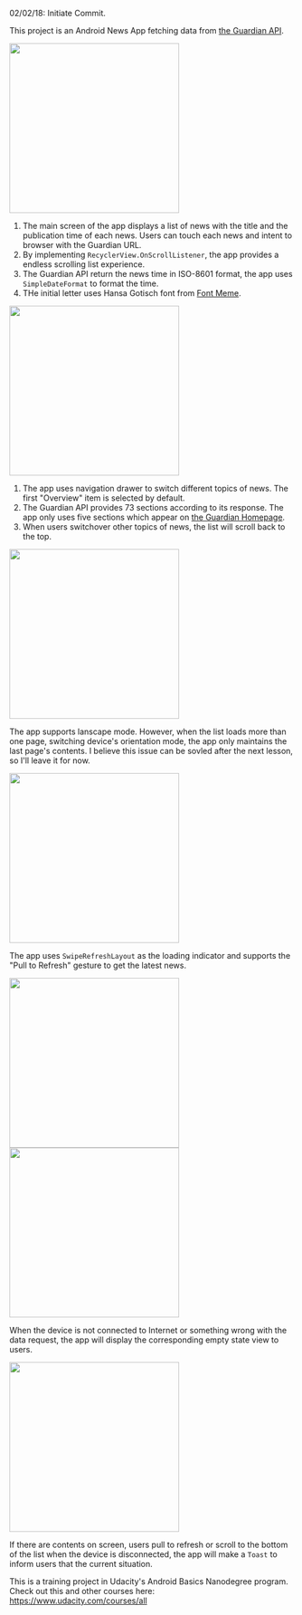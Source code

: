 02/02/18: Initiate Commit.

This project is an Android News App fetching data from [the Guardian API](http://open-platform.theguardian.com/).

<img src="main_screen.png" width="300px">

1. The main screen of the app displays a list of news with the title and the publication time of each news. Users can touch each news and intent to browser with the Guardian URL.
2. By implementing `RecyclerView.OnScrollListener`, the app provides a endless scrolling list experience.
3. The Guardian API return the news time in ISO-8601 format, the app uses `SimpleDateFormat` to format the time.
4. THe initial letter uses Hansa Gotisch font from [Font Meme](https://fontmeme.com/fonts/hansa-gotisch-font/).


<img src="navigation_drawer.png" width="300px">

1. The app uses navigation drawer to switch different topics of news. The first "Overview" item is selected by default.
2. The Guardian API provides 73 sections according to its response. The app only uses five sections which appear on [the Guardian Homepage](https://www.theguardian.com/international).
3. When users switchover other topics of news, the list will scroll back to the top.

<img src="landscape_mode.png" height="300px">

The app supports lanscape mode. However, when the list loads more than one page, switching device's orientation mode, the app only maintains the last page's contents. I believe this issue can be sovled after the next lesson, so I'll leave it for now.

<img src="loading_indicator.png" width="300px">

The app uses `SwipeRefreshLayout` as the loading indicator and supports the "Pull to Refresh" gesture to get the latest news.

<img src="no_connection.png" width="300px"> <img src="something_wrong.png" width="300px">

When the device is not connected to Internet or something wrong with the data request, the app will display the corresponding empty state view to users.

<img src="no_connection_toast.png" width="300px">

If there are contents on screen, users pull to refresh or scroll to the bottom of the list when the device is disconnected, the app will make a `Toast` to inform users that the current situation.

This is a training project in Udacity's Android Basics Nanodegree program.  
Check out this and other courses here: https://www.udacity.com/courses/all